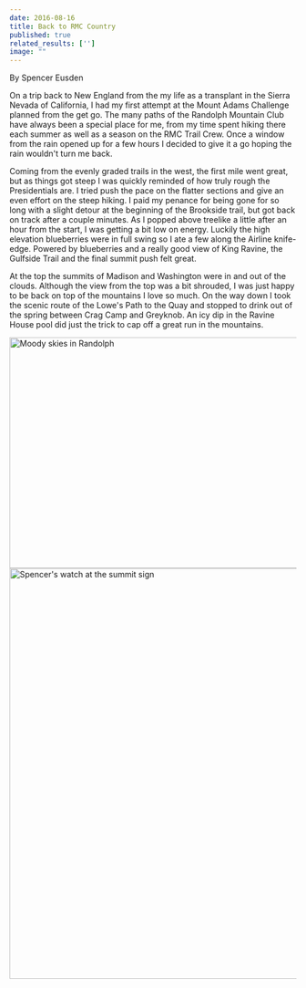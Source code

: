 ```yaml
---
date: 2016-08-16
title: Back to RMC Country
published: true
related_results: ['']
image: ""
---
```


<p>By Spencer Eusden</p>
<p>On a trip back to New England from the my life as a transplant in the Sierra Nevada of California, I had my first attempt at the Mount Adams Challenge planned from the get go. The many paths of the Randolph Mountain Club have always been a special place for me, from my time spent hiking there each summer as well as a season on the RMC Trail Crew. Once a window from the rain opened up for a few hours I decided to give it a go hoping the rain wouldn't turn me back.</p>
<p>Coming from the evenly graded trails in the west, the first mile went great, but as things got steep I was quickly reminded of how truly rough the Presidentials are. I tried push the pace on the flatter sections and give an even effort on the steep hiking. I paid my penance for being gone for so long with a slight detour at the beginning of the Brookside trail, but got back on track after a couple minutes. As I popped above treelike a little after an hour from the start, I was getting a bit low on energy. Luckily the high elevation blueberries were in full swing so I ate a few along the Airline knife-edge. Powered by blueberries and a really good view of King Ravine, the Gulfside Trail and the final summit push felt great.</p>
<p>At the top the summits of Madison and Washington were in and out of the clouds. Although the view from the top was a bit shrouded, I was just happy to be back on top of the mountains I love so much. On the way down I took the scenic route of the Lowe's Path to the Quay and stopped to drink out of the spring between Crag Camp and Greyknob. An icy dip in the Ravine House pool did just the trick to cap off a great run in the mountains.</p>
<img src="/images/uploads/tumblrinlineoc1n5b5rxi1si9ly8540.jpg" alt="Moody skies in Randolph" width="540" height="405" class="img-fluid">
<img src="/images/uploads/tumblrinlineoc1n55ae4n1si9ly8540.jpg" alt="Spencer's watch at the summit sign" width="540" height="720" class="img-fluid">

